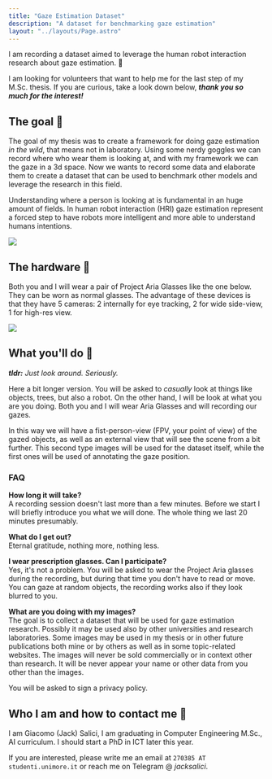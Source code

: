 ```yaml
---
title: "Gaze Estimation Dataset"
description: "A dataset for benchmarking gaze estimation"
layout: "../layouts/Page.astro"
---
```



<div class="bg-primary rounded-xl text-primary-content font-display text-xl p-5 mb-4">
I am recording a dataset aimed to leverage the human robot interaction research about gaze estimation. 👀
</div>

I am looking for volunteers that want to help me for the last step of my M.Sc. thesis. If you are curious, take a look down below, ***thank you so much for the interest!***  

## The goal 🚀

The goal of my thesis was to create a framework for doing gaze estimation *in the wild*, that means not in laboratory. Using some nerdy goggles we can record where who wear them is looking at, and with my framework we can the gaze in a 3d space. Now we wants to record some data and elaborate them to create a dataset that can be used to benchmark other models and leverage the research in this field.  

Understanding where a person is looking at is fundamental in an huge amount of fields. In human robot interaction (HRI) gaze estimation represent a forced step to have robots more intelligent and more able to understand humans intentions.

![](/uploads/rerun.png)


## The hardware 🥽  

Both you and I will wear a pair of Project Aria Glasses like the one below. They can be worn as normal glasses.
The advantage of these devices is that they have 5 cameras: 2 internally for eye tracking, 2 for wide side-view, 1 for high-res view.  

![](/uploads/ariaglasses.png)


## What you'll do 🤖

***tldr:** Just look around. Seriously.*  

Here a bit longer version. You will be asked to *casually* look at things like objects, trees, but also a robot. On the other hand, I will be look at what you are you doing. Both you and I will wear Aria Glasses and will recording our gazes.  

In this way we will have a fist-person-view (FPV, your point of view) of the gazed objects, as well as an external view that will see the scene from a bit further. This second type images will be used for the dataset itself, while the first ones will be used of annotating the gaze position.  

### FAQ  

**How long it will take?**  
A recording session doesn't last more than a few minutes. Before we start I will briefly introduce you what we will done. The whole thing we last 20 minutes presumably.

**What do I get out?**  
Eternal gratitude, nothing more, nothing less.

**I wear prescription glasses. Can I participate?**  
Yes, it's not a problem. You will be asked to wear the Project Aria glasses during the recording, but during that time you don't have to read or move. You can gaze at random objects, the recording works also if they look blurred to you.

**What are you doing with my images?**  
The goal is to collect a dataset that will be used for gaze estimation research. Possibly it may be used also by other universities and research laboratories. Some images may be used in my thesis or in other future publications both mine or by others as well as in some topic-related websites. The images will never be sold commercially or in context other than research. It will be never appear your name or other data from you other than the images.  

You will be asked to sign a privacy policy.


## Who I am and how to contact me 📮

I am Giacomo (Jack) Salici, I am graduating in Computer Engineering M.Sc., AI curriculum. I should start a PhD in ICT later this year.  

If you are interested, please write me an email at `270385 AT studenti.unimore.it` or reach me on Telegram @ _jacksalici_.
